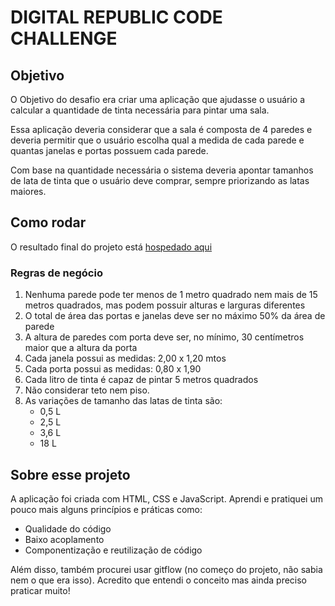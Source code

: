 # DIGITAL REPUBLIC CODE CHALLENGE

## Objetivo

O Objetivo do desafio era criar uma aplicação que ajudasse o usuário a calcular a quantidade de tinta necessária para pintar uma sala.

Essa aplicação deveria considerar que a sala é composta de 4 paredes e deveria permitir que o usuário escolha qual a medida de cada parede e quantas janelas e portas possuem cada parede.

Com base na quantidade necessária o sistema deveria apontar tamanhos de lata de tinta que o usuário deve comprar, sempre priorizando as latas maiores.

## Como rodar

O resultado final do projeto está [hospedado aqui](https://calculatas.netlify.app/)

### Regras de negócio

1. Nenhuma parede pode ter menos de 1 metro quadrado nem mais de 15 metros quadrados, mas podem possuir alturas e larguras diferentes
2. O total de área das portas e janelas deve ser no máximo 50% da área de parede
3. A altura de paredes com porta deve ser, no mínimo, 30 centímetros maior que a altura da porta
4. Cada janela possui as medidas: 2,00 x 1,20 mtos
5. Cada porta possui as medidas: 0,80 x 1,90
6. Cada litro de tinta é capaz de pintar 5 metros quadrados
7. Não considerar teto nem piso.
8. As variações de tamanho das latas de tinta são:
   - 0,5 L
   - 2,5 L
   - 3,6 L
   - 18 L

## Sobre esse projeto

A aplicação foi criada com HTML, CSS e JavaScript. Aprendi e pratiquei um pouco mais alguns princípios e práticas como:

- Qualidade do código
- Baixo acoplamento
- Componentização e reutilização de código

Além disso, também procurei usar gitflow (no começo do projeto, não sabia nem o que era isso). Acredito que entendi o conceito mas ainda preciso praticar muito!
